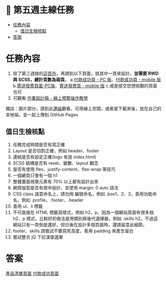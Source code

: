 # 🏅 第五週主線任務

- [任務內容](#任務內容)
    - [值日生檢核點](#值日生檢核點)
- [答案](#答案)

# 任務內容

1. 除了第三週做的[這頁外](https://xd.adobe.com/spec/934efdb7-a7e4-47d5-572e-efece0914f62-e57f/screen/b11237cd-89ad-4aff-8899-0133ea92eafb/specs/?fbclid=IwAR15fy4gQca7ZDUNrLwshygmfRsPpVtKRXW-ogWntmWT5WHXRzZ10ZG3Heg)，再請到以下頁面，挑其中一頁來設計，**並需要 RWD 與 SCSS，總計頁數為兩頁**。
    a.[付款成功頁 - PC 版](https://xd.adobe.com/spec/934efdb7-a7e4-47d5-572e-efece0914f62-e57f/screen/d0ae9eec-8254-4c6b-a042-227778bfd9f1/specs/?fbclid=IwAR15fy4gQca7ZDUNrLwshygmfRsPpVtKRXW-ogWntmWT5WHXRzZ10ZG3Heg)、[付款成功頁 - mobile 版](https://xd.adobe.com/spec/934efdb7-a7e4-47d5-572e-efece0914f62-e57f/screen/bfd3cf1b-e24e-4dc9-b984-000d8e499aad/specs/?fbclid=IwAR15fy4gQca7ZDUNrLwshygmfRsPpVtKRXW-ogWntmWT5WHXRzZ10ZG3Heg)
    b.[寄送發票頁面-PC版](https://xd.adobe.com/spec/934efdb7-a7e4-47d5-572e-efece0914f62-e57f/screen/29a32814-0d4e-4d5f-80bc-1840366fbe8c/specs/?fbclid=IwAR15fy4gQca7ZDUNrLwshygmfRsPpVtKRXW-ogWntmWT5WHXRzZ10ZG3Heg)、[寄送發票頁 - mobile 版](https://xd.adobe.com/spec/934efdb7-a7e4-47d5-572e-efece0914f62-e57f/screen/80ced769-edf0-401e-9d1d-271db1f44306/specs/?fbclid=IwAR15fy4gQca7ZDUNrLwshygmfRsPpVtKRXW-ogWntmWT5WHXRzZ10ZG3Heg)
    c.或是提交您想挑戰的頁面也可
2. 可觀看 [作業設計稿 - 線上預覽操作教學](https://hackmd.io/J7ajdobzTlyideAARTLz5Q?view)

備註：圖片部分，請到此[連結](https://xd.adobe.com/spec/934efdb7-a7e4-47d5-572e-efece0914f62-e57f/screen/b48bcbaa-cb51-4565-a4a6-5f714f077b54/specs/?fbclid=IwAR15fy4gQca7ZDUNrLwshygmfRsPpVtKRXW-ogWntmWT5WHXRzZ10ZG3Heg)觀看，可用線上空間，或者是下載來後，放在自己的本地端，並一起上傳到 GitHub Pages

## 值日生檢核點

1. 任務完成時間是否有寫正確
2. Layout 是否切割正確，例如 header、footer
3. 連結是否有設定正確(logo 有放 index.html)
4. SCSS 結構是否有 reset、變數、layout 觀念
5. 是否有使用 flex、justify-content、flex-wrap 等技巧
6. 一個網頁只會有一個 h1
7. 整體畫面視覺元素有 70% 以上都有設計出來
8. 網頁版型是否有居中設計，並使用 margin: 0 auto 語法
9. CSS class 語意命名上，請勿用  編號命名，例如 .box1、2、3，善用功能命名，例如 .profile、.footer、.header
10. 善用 ul、li 標籤
11. 不可直接在 HTML 標籤寫樣式，例如 h2、p，因為一個網站頁面有很多個 h2、p 樣式，比較好的做法是用類別與後代選擇器，例如 .skills h2。不過這網站只有一頁倒是還好，但日後在設計多個頁面時，還請留意此細節。
12. footer、skills 請嘗試不要寫死高度，善用 padding 來產生留白
13. 嘗試整合 jQ 下拉漢堡選單

# 答案

[產品清單頁面](https://iotalh.github.io/HexSchoolTasks/Week5/index.html)
[付款成功頁面](https://iotalh.github.io/HexSchoolTasks/Week5/checkout-success.html)